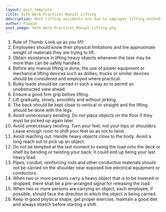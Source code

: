 ```yaml
---
layout: post_template
title: Safe Work Practices Manual Lifting
description: Most lifting accidents are due to improper lifting methods rather than lifting heavy loads.  All manual lifting should be planned and safe-lifting practices followed.  The following list of recommendations will help to avoid back injuries due to manual lifting.
author: Flaaim
post_image: Safe_Work_Practices_Manual_Lifting.png
---
```


1. Rule of Thumb: Look up as you lift!
2. Employees should know their physical limitations and the approximate weight of materials they are trying to lift.
3. Obtain assistance in lifting heavy objects whenever the task may be more than can be safely handled.
4. Before any manual lifting is done, the use of power equipment or mechanical lifting devices such as dollies, trucks or similar devices should be considered and employed where practical.
5. Bulky loads should be carried in such a way as to permit an unobstructed view ahead.
6. Ensure a good firm grip before lifting.
7. Lift gradually, slowly, smoothly and without jerking.
8. The back should be kept close to vertical or straight and the lifting should be done with the legs.
9. Avoid unnecessary bending.  Do not place objects on the floor if they must be picked up again later.
10. Avoid unnecessary twisting.  Turn your feet, not your hips or shoulders.  Leave enough room to shift your feet so as not to twist.
11. Avoid reaching out.  Handle heavy objects close to the body.  Avoid a long reach out to pick up an object.
12. Do not be tempted at the last moment to swing the load onto the deck or shelf by bending or twisting your back; it could end up being your last heavy load.
13. Pipes, conduit, reinforcing rods and other conductive materials should not be carried on the shoulder near exposed live electrical equipment or conductors.
14. When two or more persons carry a heavy object that is to be lowered or dropped, there shall be a pre-arranged signal for releasing the load.
15. When two or more persons are carrying an object, each employee, if possible, should face the direction in which the object is being carried.
16. Keep in good physical shape, get proper exercise, maintain a good diet and always stretch before starting a shift.







